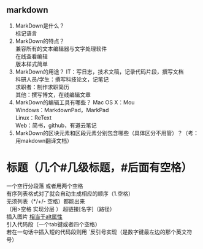 ## markdown
1. MarkDown是什么？  
标记语言
2. MarkDown的特点？  
兼容所有的文本编辑器与文字处理软件  
在线查看编辑  
版本样式简单  
3. MarkDown的用途？
IT：写日志，技术文稿，记录代码片段，撰写文档  
科研人员/学生：撰写科技论文，记笔记  
求职者：制作求职简历  
其他：撰写博文，在线编辑文章  
4. MarkDown的编辑工具有哪些？
Mac OS X：Mou  
Windows：MarkdownPad，MarkPad  
Linux：ReText  
Web：简书，github，有道云笔记  
5. MarkDown的区块元素和区段元素分别包含哪些（具体区分不用管）？（考：用makdown翻译文档）  
 # 标题（几个#几级标题，#后面有空格）  
一个空行分段落 或者用两个空格  
有序列表格式对了就会自动生成相应的顺序（1.空格）   
无须列表（*/+/- 空格）都能出来  
（用>空格 实现分层 ） 
超链接[名字]（路径）  
插入图片 [相当于alt属性](路径)  
引入代码段（一个tab键或者四个空格）  
若在一句话中插入短的代码段则用   `反引号实现（是数字键最左边的那个英文符号）